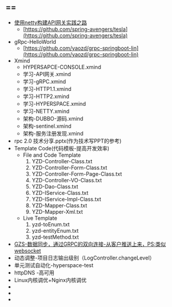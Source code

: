 ## ==

- [使用netty构建API网关实践之路](https://www.jianshu.com/p/e61eb5117ccc)
    - [https://github.com/spring-avengers/tesla](https://github.com/spring-avengers/tesla)
- gRpc-HelloWorld
    - [https://github.com/yaozd/grpc-springboot-lin](https://github.com/yaozd/grpc-springboot-lin)
- Xmind
    - HYPERSAPCE-CONSOLE.xmind
    - 学习-API网关.xmind
    - 学习-gRPC.xmind
    - 学习-HTTP1.1.xmind
    - 学习-HTTP2.xmind
    - 学习-HYPERSPACE.xmind
    - 学习-NETTY.xmind
    - 架构-DUBBO-源码.xmind
    - 架构-sentinel.xmind
    - 架构-服务注册发现.xmind
- rpc 2.0 技术分享.pptx(作为技术写PPT的参考)
- Template Code(代码模板-提高开发效率)
    - File and Code Template
        1. YZD-Controller-Class.txt
        1. YZD-Controller-Form-Class.txt
        1. YZD-Controller-Form-Page-Class.txt
        1. YZD-Controller-VO-Class.txt
        1. YZD-Dao-Class.txt
        1. YZD-IService-Class.txt
        1. YZD-IService-Impl-Class.txt
        1. YZD-Mapper-Class.txt
        1. YZD-Mapper-Xml.txt
    - Live Template
        1. yzd-toEnum.txt
        1. yzd-entityEnum.txt
        1. yzd-testMethod.txt
- [GZS-数据同步，通过GRPC的双向连接-从客户推送上来，PS:类似websocket]()
- 动态调整-项目日志输出级别（LogController.changeLevel）
- 单元测试自动化-hyperspace-test
- httpDNS -高可用
- Linux内核调优+Nginx内核调优
- []()
- []()
- []()